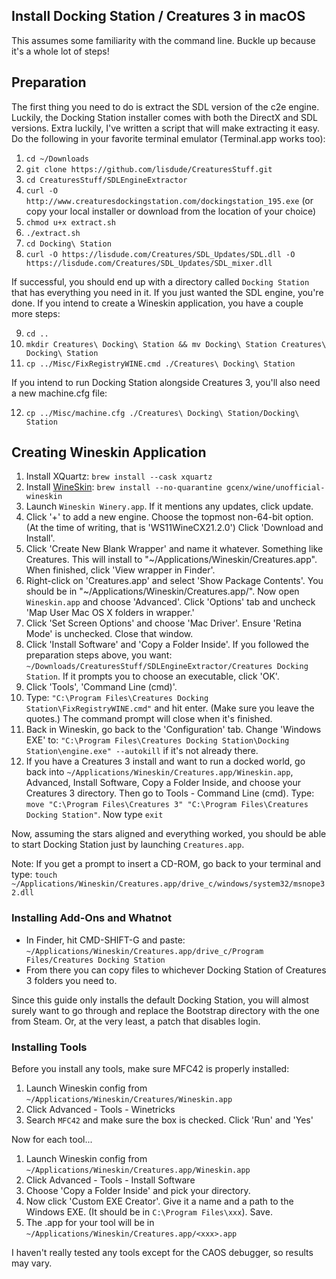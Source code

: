 ## Install Docking Station / Creatures 3 in macOS
This assumes some familiarity with the command line. Buckle up because it's a whole lot of steps!

## Preparation
The first thing you need to do is extract the SDL version of the c2e engine. Luckily, the Docking Station installer comes with both the DirectX and SDL versions. Extra luckily, I've written a script that will make extracting it easy. Do the following in your favorite terminal emulator (Terminal.app works too):
1. `cd ~/Downloads`
2. `git clone https://github.com/lisdude/CreaturesStuff.git`
3. `cd CreaturesStuff/SDLEngineExtractor`
4. `curl -O http://www.creaturesdockingstation.com/dockingstation_195.exe` (or copy your local installer or download from the location of your choice)
5. `chmod u+x extract.sh`
6. `./extract.sh`
7. `cd Docking\ Station`
8. `curl -O https://lisdude.com/Creatures/SDL_Updates/SDL.dll -O https://lisdude.com/Creatures/SDL_Updates/SDL_mixer.dll`

If successful, you should end up with a directory called `Docking Station` that has everything you need in it. If you just wanted the SDL engine, you're done. If you intend to create a Wineskin application, you have a couple more steps:

9. `cd ..`
10. `mkdir Creatures\ Docking\ Station && mv Docking\ Station Creatures\ Docking\ Station`
11. `cp ../Misc/FixRegistryWINE.cmd ./Creatures\ Docking\ Station`

If you intend to run Docking Station alongside Creatures 3, you'll also need a new machine.cfg file:

12. `cp ../Misc/machine.cfg ./Creatures\ Docking\ Station/Docking\ Station` 

## Creating Wineskin Application
1. Install XQuartz: `brew install --cask xquartz`
2. Install [WineSkin](https://github.com/Gcenx/WineskinServer): `brew install --no-quarantine gcenx/wine/unofficial-wineskin`
3. Launch `Wineskin Winery.app`. If it mentions any updates, click update.
4. Click '+' to add a new engine. Choose the topmost non-64-bit option. (At the time of writing, that is 'WS11WineCX21.2.0') Click 'Download and Install'.
5. Click 'Create New Blank Wrapper' and name it whatever. Something like Creatures. This will install to "~/Applications/Wineskin/Creatures.app". When finished, click 'View wrapper in Finder'.
6. Right-click on 'Creatures.app' and select 'Show Package Contents'. You should be in "~/Applications/Wineskin/Creatures.app/". Now open `Wineskin.app` and choose 'Advanced'. Click 'Options' tab and uncheck 'Map User Mac OS X folders in wrapper.' 
7. Click 'Set Screen Options' and choose 'Mac Driver'. Ensure 'Retina Mode' is unchecked. Close that window.
8. Click 'Install Software' and 'Copy a Folder Inside'. If you followed the preparation steps above, you want: `~/Downloads/CreaturesStuff/SDLEngineExtractor/Creatures Docking Station`. If it prompts you to choose an executable, click 'OK'.
9. Click 'Tools', 'Command Line (cmd)'.
10. Type: `"C:\Program Files\Creatures Docking Station\FixRegistryWINE.cmd"` and hit enter. (Make sure you leave the quotes.) The command prompt will close when it's finished.
11. Back in Wineskin, go back to the 'Configuration' tab. Change 'Windows EXE' to: `"C:\Program Files\Creatures Docking Station\Docking Station\engine.exe" --autokill` if it's not already there.
12. If you have a Creatures 3 install and want to run a docked world, go back into `~/Applications/Wineskin/Creatures.app/Wineskin.app`, Advanced, Install Software, Copy a Folder Inside, and choose your Creatures 3 directory. Then go to Tools - Command Line (cmd). Type: `move "C:\Program Files\Creatures 3" "C:\Program Files\Creatures Docking Station"`. Now type `exit`

Now, assuming the stars aligned and everything worked, you should be able to start Docking Station just by launching `Creatures.app`.

Note: If you get a prompt to insert a CD-ROM, go back to your terminal and type: `touch ~/Applications/Wineskin/Creatures.app/drive_c/windows/system32/msnope32.dll`

### Installing Add-Ons and Whatnot
- In Finder, hit CMD-SHIFT-G and paste: `~/Applications/Wineskin/Creatures.app/drive_c/Program Files/Creatures Docking Station`
- From there you can copy files to whichever Docking Station of Creatures 3 folders you need to.

Since this guide only installs the default Docking Station, you will almost surely want to go through and replace the Bootstrap directory with the one from Steam. Or, at the very least, a patch that disables login.

### Installing Tools
Before you install any tools, make sure MFC42 is properly installed:
1. Launch Wineskin config from `~/Applications/Wineskin/Creatures/Wineskin.app`
2. Click Advanced - Tools - Winetricks
3. Search `MFC42` and make sure the box is checked. Click 'Run' and 'Yes'

Now for each tool...
1. Launch Wineskin config from `~/Applications/Wineskin/Creatures.app/Wineskin.app`
2. Click Advanced - Tools - Install Software
3. Choose 'Copy a Folder Inside' and pick your directory.
4. Now click 'Custom EXE Creator'. Give it a name and a path to the Windows EXE. (It should be in `C:\Program Files\xxx`). Save.
5. The .app for your tool will be in `~/Applications/Wineskin/Creatures.app/<xxx>.app`

I haven't really tested any tools except for the CAOS debugger, so results may vary.
